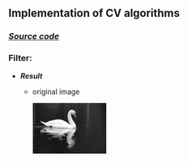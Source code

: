 ## Implementation of CV algorithms



### ***[Source code]()***

### **Filter:**
* ***Result***

  * original image
  
    <img src="/PRHW/swan.png" height="100">
  

